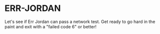 # ERR-JORDAN

Let's see if Err Jordan can pass a network test. 
 Get ready to go hard in the paint and exit with a "failed code 6" or better!
